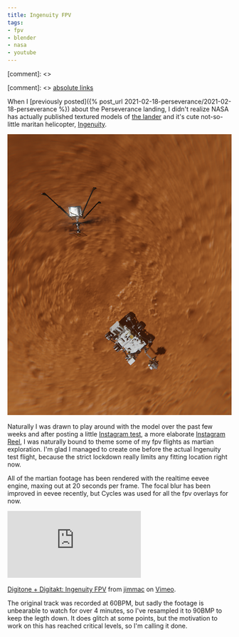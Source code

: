 ```yaml
---
title: Ingenuity FPV
tags:
- fpv
- blender
- nasa
- youtube
---
```


[comment]: <> <div class="inlineimgs" markdown="1">
[comment]: <> <a href="{{ site.url }}{{ page.url }}">absolute links</a>

When I [previously posted]({% post_url 2021-02-18-perseverance/2021-02-18-perseverance %})
about the Perseverance landing, I didn't realize NASA has actually published textured models of [the lander](https://mars.nasa.gov/resources/25042/mars-perseverance-rover-3d-model/) and it's cute not-so-little maritan helicopter, [Ingenuity](https://mars.nasa.gov/resources/25043/mars-ingenuity-helicopter-3d-model/).

![Ingenuity ripping](ingenuity-fpv.png)

Naturally I was drawn to play around with the model over the past few weeks and after posting a little [Instagram test](https://www.instagram.com/p/CLpfH-KHNHg/), a more elaborate [Instagram Reel](https://www.instagram.com/reel/CLuEO-fFzRi/), I was naturally bound to theme some of my fpv flights as martian exploration. I'm glad I managed to create one before the actual Ingenuity test flight, because the strict lockdown really limits any fitting location right now.

All of the martian footage has been rendered with the realtime eevee engine, maxing out at 20 seconds per frame. The focal blur has been improved in eevee recently, but Cycles was used for all the fpv overlays for now.

<iframe src="https://player.vimeo.com/video/526888385" frameborder="0" allow="autoplay; fullscreen; picture-in-picture" allowfullscreen></iframe>
<p><a href="https://vimeo.com/526888385">Digitone + Digitakt: Ingenuity FPV</a> from <a href="https://vimeo.com/jimmacfx">jimmac</a> on <a href="https://vimeo.com">Vimeo</a>.</p>

The original track was recorded at 60BPM, but sadly the footage is unbearable to watch for over 4 minutes, so I've resampled it to 90BMP to keep the legth down. It does glitch at some points, but the motivation to work on this has reached critical levels, so I'm calling it done.
